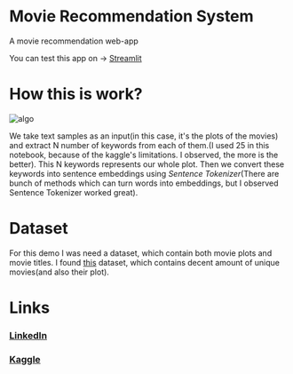 # Movie Recommendation System
A movie recommendation web-app

You can test this app on -> [Streamlit](https://movie-rec-system-marinowski.streamlit.app)

# How this is work?
![algo](https://github.com/vmarinowski/movie-rec-system/assets/112823694/34037015-7450-44f6-9de6-5d7fe93b301c)

We take text samples as an input(in this case, it's the plots of the movies) and extract N number of keywords from each of them.(I used 25 in this notebook, because of the kaggle's limitations. I observed, the more is the better). This N keywords represents our whole plot. Then we convert these keywords into sentence embeddings using *Sentence Tokenizer*(There are bunch of methods which can turn words into embeddings, but I observed Sentence Tokenizer worked great). 

# Dataset
For this demo I was need a dataset, which contain both movie plots and movie titles. I found [this](https://www.kaggle.com/datasets/jrobischon/wikipedia-movie-plots) dataset, which contains decent amount of unique movies(and also their plot).

# Links
### [LinkedIn](https://www.linkedin.com/in/nureddin-aliyev-9b66b1274/)
### [Kaggle](https://www.kaggle.com/viceriomarinowski)
